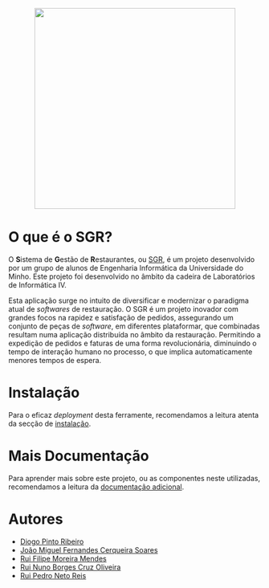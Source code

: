 <p align="center">
  <img width="400" src="https://github.com/Syrayse/LI4/blob/master/docs/logo.png">
</p>

# O que é o SGR?

O **S**istema de **G**estão de **R**estaurantes, ou [SGR](https://github.com/Syrayse/LI4/wiki), é um projeto desenvolvido por um grupo de alunos de Engenharia Informática da Universidade do Minho. Este projeto foi desenvolvido no âmbito da cadeira de Laboratórios de Informática IV.

Esta aplicação surge no intuito de diversificar e modernizar o paradigma atual de *softwares* de restauração. O SGR é um projeto inovador com grandes focos na rapidez e satisfação de pedidos, assegurando um conjunto de peças de *software*, em diferentes plataformar, que combinadas resultam numa aplicação distribuída no âmbito da restauração. Permitindo a expedição de pedidos e faturas de uma forma revolucionária, diminuindo o tempo de interação humano no processo, o que implica automaticamente menores tempos de espera.

# Instalação

Para o eficaz *deployment* desta ferramente, recomendamos a leitura atenta da secção de [instalação](https://github.com/Syrayse/LI4/wiki/Instala%C3%A7%C3%A3o).

# Mais Documentação

Para aprender mais sobre este projeto, ou as componentes neste utilizadas, recomendamos a leitura da [documentação adicional](https://github.com/Syrayse/LI4/wiki/Documenta%C3%A7%C3%A3o-Adicional).

# Autores

* [Diogo Pinto Ribeiro](https://github.com/ribeiropdiogo)
* [João Miguel Fernandes Cerqueira Soares](https://github.com/JohnPineapple)
* [Rui Filipe Moreira Mendes](https://github.com/ruimendes29)
* [Rui Nuno Borges Cruz Oliveira]()
* [Rui Pedro Neto Reis](https://github.com/Syrayse)
